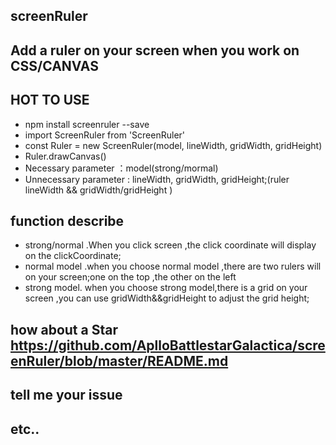 ## screenRuler
## Add a ruler on your screen when you  work on CSS/CANVAS

## HOT TO USE

* npm install screenruler --save
* import ScreenRuler from 'ScreenRuler'
* const Ruler = new ScreenRuler(model, lineWidth, gridWidth, gridHeight)
* Ruler.drawCanvas()
* Necessary parameter ：model(strong/mormal) 
* Unnecessary parameter : lineWidth, gridWidth, gridHeight;(ruler lineWidth && gridWidth/gridHeight ) 

## function describe
* strong/normal .When you click screen ,the click coordinate will display on the clickCoordinate;
* normal model .when you choose normal model ,there are two rulers will on your screen;one on the top ,the other on the left
* strong model. when you choose strong model,there is a grid on your screen ,you can use gridWidth&&gridHeight to adjust the grid height;


## how about a Star https://github.com/AplloBattlestarGalactica/screenRuler/blob/master/README.md  
## tell me your issue
## etc..